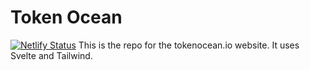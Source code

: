# Token Ocean
[![Netlify Status](https://api.netlify.com/api/v1/badges/7d05ae8a-63d7-4a1f-a8fe-82a3f2d2db7f/deploy-status)](https://app.netlify.com/sites/tokenocean/deploys)
This is the repo for the tokenocean.io website. It uses Svelte and Tailwind.
